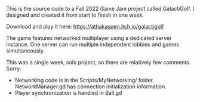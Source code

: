This is the source code to a Fall 2022 Game Jam project called GalactiGolf. I designed and created it from start to finish in one week.

Download and play it here: https://athakaspen.itch.io/galactigolf

The game features networked multiplayer using a dedicated server instance. One server can run multiple independent lobbies and games simultaneously.

This was a single week, solo project, so there are relatively few comments. Sorry.

- Networking code is in the Scripts/MyNetworking/ folder. NetworkManager.gd has connection initialization information.
- Player synchronization is handled in Ball.gd
